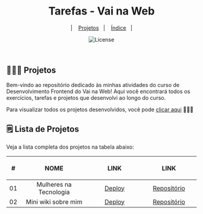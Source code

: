 ﻿<h1 align="center"> Tarefas - Vai na Web </h1>

<p align="center">
  &nbsp;&nbsp;&nbsp;|&nbsp;&nbsp;&nbsp;
    <a href="#-project">Projetos</a>&nbsp;&nbsp;&nbsp;|&nbsp;&nbsp;&nbsp;
    <a href="#-project">Índice</a>&nbsp;&nbsp;&nbsp;|&nbsp;&nbsp;&nbsp;
</p>

<p align="center">
  <img alt="License" src="https://img.shields.io/static/v1?label=license&message=MIT&color=49AA26&labelColor=000000">
</p>

<br>

## 👩🏻‍💻 Projetos

Bem-vindo ao repositório dedicado às minhas atividades do curso de Desenvolvimento Frontend do Vai na Web! Aqui você encontrará todos os exercícios, tarefas e projetos que desenvolvi ao longo do curso.

Para visualizar todos os projetos desenvolvidos, você pode [clicar aqui](https://fernandadiasm.github.io/tasksVaiNaWeb/) 👩🏻‍💻

## 🗒️ Lista de Projetos

Veja a lista completa dos projetos na tabela abaixo:


<table align="center">
    <thead>
        <tr>
            <th align="center">
                <img width="20" height="1">
                <p>
                    <strong>
                      #
                    </strong>
                </p>
            </th>
            <th align="left">
                <img width="140" height="1">
                <p align="center">
                    <strong>
                      NOME
                    </strong>
                </p>
            </th>
            <th align="left">
                <img width="140" height="1">
                <p align="center">
                    <strong>
                      LINK
                    </strong>
                </p>
            </th>
             <th align="left">
                <img width="140" height="1">
                <p align="center">
                    <strong>
                      LINK
                    </strong>
                </p>
            </th>
        </tr>
    </thead>
    <tbody>
        <tr>
            <td>01</td>
            <td align="center">Mulheres na Tecnologia</td>
            <td align="center"><a target="_blank" href="https://fernandadiasm.github.io/tasksVaiNaWeb/pages/modulo01/tarefa01/tarefa01-01.html">Deploy</a></td>
            <td align="center"><a target="_blank" href="https://github.com/fernandadiasm/tasksVaiNaWeb/blob/main/pages/modulo01/tarefa01/tarefa01-01.html">Repositório</a></td>
        </tr>
        <tr>
            <td>02</td>
            <td align="center">Mini wiki sobre mim</td>
            <td align="center"><a target="_blank" href="https://fernandadiasm.github.io/tasksVaiNaWeb/pages/modulo01/tarefa02/tarefa01-02.html">Deploy</a></td>
            <td align="center"><a target="_blank" href="https://github.com/fernandadiasm/tasksVaiNaWeb/tree/main/pages/modulo01/tarefa02">Repositório</a></td>
        </tr>
    <tbody>
</table>
